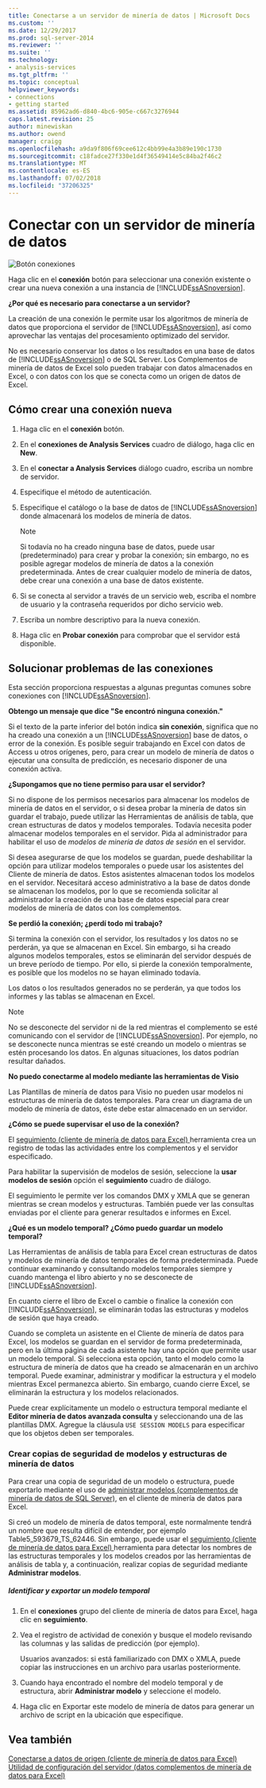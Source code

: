 ```yaml
---
title: Conectarse a un servidor de minería de datos | Microsoft Docs
ms.custom: ''
ms.date: 12/29/2017
ms.prod: sql-server-2014
ms.reviewer: ''
ms.suite: ''
ms.technology:
- analysis-services
ms.tgt_pltfrm: ''
ms.topic: conceptual
helpviewer_keywords:
- connections
- getting started
ms.assetid: 85962ad6-d840-4bc6-905e-c667c3276944
caps.latest.revision: 25
author: minewiskan
ms.author: owend
manager: craigg
ms.openlocfilehash: a9da9f806f69cee612c4bb99e4a3b89e190c1730
ms.sourcegitcommit: c18fadce27f330e1d4f36549414e5c84ba2f46c2
ms.translationtype: MT
ms.contentlocale: es-ES
ms.lasthandoff: 07/02/2018
ms.locfileid: "37206325"
---
```

# <a name="connect-to-a-data-mining-server"></a>Conectar con un servidor de minería de datos
  ![Botón conexiones](media/misc-connection.gif "botón conexiones")  
  
 Haga clic en el **conexión** botón para seleccionar una conexión existente o crear una nueva conexión a una instancia de [!INCLUDE[ssASnoversion](../includes/ssasnoversion-md.md)].  
  
 **¿Por qué es necesario para conectarse a un servidor?**  
  
 La creación de una conexión le permite usar los algoritmos de minería de datos que proporciona el servidor de [!INCLUDE[ssASnoversion](../includes/ssasnoversion-md.md)], así como aprovechar las ventajas del procesamiento optimizado del servidor.  
  
 No es necesario conservar los datos o los resultados en una base de datos de [!INCLUDE[ssASnoversion](../includes/ssasnoversion-md.md)] o de SQL Server. Los Complementos de minería de datos de Excel solo pueden trabajar con datos almacenados en Excel, o con datos con los que se conecta como un origen de datos de Excel.  
  
## <a name="how-to-create-a-new-connection"></a>Cómo crear una conexión nueva  
  
1.  Haga clic en el **conexión** botón.  
  
2.  En el **conexiones de Analysis Services** cuadro de diálogo, haga clic en **New**.  
  
3.  En el **conectar a Analysis Services** diálogo cuadro, escriba un nombre de servidor.  
  
4.  Especifique el método de autenticación.  
  
5.  Especifique el catálogo o la base de datos de [!INCLUDE[ssASnoversion](../includes/ssasnoversion-md.md)] donde almacenará los modelos de minería de datos.  
  
    > [!NOTE]  
    >  Si todavía no ha creado ninguna base de datos, puede usar (predeterminado) para crear y probar la conexión; sin embargo, no es posible agregar modelos de minería de datos a la conexión predeterminada. Antes de crear cualquier modelo de minería de datos, debe crear una conexión a una base de datos existente.  
  
6.  Si se conecta al servidor a través de un servicio web, escriba el nombre de usuario y la contraseña requeridos por dicho servicio web.  
  
7.  Escriba un nombre descriptivo para la nueva conexión.  
  
8.  Haga clic en **Probar conexión** para comprobar que el servidor está disponible.  
  
## <a name="troubleshooting-connections"></a>Solucionar problemas de las conexiones  
 Esta sección proporciona respuestas a algunas preguntas comunes sobre conexiones con [!INCLUDE[ssASnoversion](../includes/ssasnoversion-md.md)].  
  
 **Obtengo un mensaje que dice "Se encontró ninguna conexión."**  
  
 Si el texto de la parte inferior del botón indica **sin conexión**, significa que no ha creado una conexión a un [!INCLUDE[ssASnoversion](../includes/ssasnoversion-md.md)] base de datos, o error de la conexión. Es posible seguir trabajando en Excel con datos de Access u otros orígenes, pero, para crear un modelo de minería de datos o ejecutar una consulta de predicción, es necesario disponer de una conexión activa.  
  
 **¿Supongamos que no tiene permiso para usar el servidor?**  
  
 Si no dispone de los permisos necesarios para almacenar los modelos de minería de datos en el servidor, o si desea probar la minería de datos sin guardar el trabajo, puede utilizar las Herramientas de análisis de tabla, que crean estructuras de datos y modelos temporales. Todavía necesita poder almacenar modelos temporales en el servidor. Pida al administrador para habilitar el uso de *modelos de minería de datos de sesión* en el servidor.  
  
 Si desea asegurarse de que los modelos se guardan, puede deshabilitar la opción para utilizar modelos temporales o puede usar los asistentes del Cliente de minería de datos. Estos asistentes almacenan todos los modelos en el servidor. Necesitará acceso administrativo a la base de datos donde se almacenan los modelos, por lo que se recomienda solicitar al administrador la creación de una base de datos especial para crear modelos de minería de datos con los complementos.  
  
 **Se perdió la conexión; ¿perdí todo mi trabajo?**  
  
 Si termina la conexión con el servidor, los resultados y los datos no se perderán, ya que se almacenan en Excel. Sin embargo, si ha creado algunos modelos temporales, estos se eliminarán del servidor después de un breve período de tiempo. Por ello, si pierde la conexión temporalmente, es posible que los modelos no se hayan eliminado todavía.  
  
 Los datos o los resultados generados no se perderán, ya que todos los informes y las tablas se almacenan en Excel.  
  
> [!NOTE]  
>  No se desconecte del servidor ni de la red mientras el complemento se esté comunicando con el servidor de [!INCLUDE[ssASnoversion](../includes/ssasnoversion-md.md)]. Por ejemplo, no se desconecte nunca mientras se esté creando un modelo o mientras se estén procesando los datos. En algunas situaciones, los datos podrían resultar dañados.  
  
 **No puedo conectarme al modelo mediante las herramientas de Visio**  
  
 Las Plantillas de minería de datos para Visio no pueden usar modelos ni estructuras de minería de datos temporales. Para crear un diagrama de un modelo de minería de datos, éste debe estar almacenado en un servidor.  
  
 **¿Cómo se puede supervisar el uso de la conexión?**  
  
 El [seguimiento &#40;cliente de minería de datos para Excel&#41; ](trace-data-mining-client-for-excel.md) herramienta crea un registro de todas las actividades entre los complementos y el servidor especificado.  
  
 Para habilitar la supervisión de modelos de sesión, seleccione la **usar modelos de sesión** opción el **seguimiento** cuadro de diálogo.  
  
 El seguimiento le permite ver los comandos DMX y XMLA que se generan mientras se crean modelos y estructuras. También puede ver las consultas enviadas por el cliente para generar resultados e informes en Excel.  
  
 **¿Qué es un modelo temporal? ¿Cómo puedo guardar un modelo temporal?**  
  
 Las Herramientas de análisis de tabla para Excel crean estructuras de datos y modelos de minería de datos temporales de forma predeterminada. Puede continuar examinando y consultando modelos temporales siempre y cuando mantenga el libro abierto y no se desconecte de [!INCLUDE[ssASnoversion](../includes/ssasnoversion-md.md)].  
  
 En cuanto cierre el libro de Excel o cambie o finalice la conexión con [!INCLUDE[ssASnoversion](../includes/ssasnoversion-md.md)], se eliminarán todas las estructuras y modelos de sesión que haya creado.  
  
 Cuando se completa un asistente en el Cliente de minería de datos para Excel, los modelos se guardan en el servidor de forma predeterminada, pero en la última página de cada asistente hay una opción que permite usar un modelo temporal. Si selecciona esta opción, tanto el modelo como la estructura de minería de datos que ha creado se almacenarán en un archivo temporal. Puede examinar, administrar y modificar la estructura y el modelo mientras Excel permanezca abierto. Sin embargo, cuando cierre Excel, se eliminarán la estructura y los modelos relacionados.  
  
 Puede crear explícitamente un modelo o estructura temporal mediante el **Editor minería de datos avanzada consulta** y seleccionando una de las plantillas DMX. Agregue la cláusula `USE SESSION MODELS` para especificar que los objetos deben ser temporales.   
  
### <a name="creating-backups-of-mining-models-and-structures"></a>Crear copias de seguridad de modelos y estructuras de minería de datos  
 Para crear una copia de seguridad de un modelo o estructura, puede exportarlo mediante el uso de [administrar modelos &#40;complementos de minería de datos de SQL Server&#41;](manage-models-sql-server-data-mining-add-ins.md), en el cliente de minería de datos para Excel.  
  
 Si creó un modelo de minería de datos temporal, este normalmente tendrá un nombre que resulta difícil de entender, por ejemplo Table5_593679_TS_62446. Sin embargo, puede usar el [seguimiento &#40;cliente de minería de datos para Excel&#41; ](trace-data-mining-client-for-excel.md) herramienta para detectar los nombres de las estructuras temporales y los modelos creados por las herramientas de análisis de tabla y, a continuación, realizar copias de seguridad mediante  **Administrar modelos**.  
  
##### <a name="identify-and-export-a-temporary-model"></a>Identificar y exportar un modelo temporal  
  
1.  En el **conexiones** grupo del cliente de minería de datos para Excel, haga clic en **seguimiento**.  
  
2.  Vea el registro de actividad de conexión y busque el modelo revisando las columnas y las salidas de predicción (por ejemplo).  
  
     Usuarios avanzados: si está familiarizado con DMX o XMLA, puede copiar las instrucciones en un archivo para usarlas posteriormente.  
  
3.  Cuando haya encontrado el nombre del modelo temporal y de estructura, abrir **Administrar modelo** y seleccione el modelo.  
  
4.  Haga clic en Exportar este modelo de minería de datos para generar un archivo de script en la ubicación que especifique.  
  
## <a name="see-also"></a>Vea también  
 [Conectarse a datos de origen &#40;cliente de minería de datos para Excel&#41;](connect-to-source-data-data-mining-client-for-excel.md)   
 [Utilidad de configuración del servidor &#40;datos complementos de minería de datos para Excel&#41;](server-configuration-utility-data-mining-add-ins-for-excel.md)  
  
  
